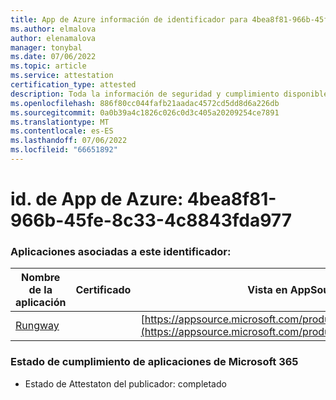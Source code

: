 ```yaml
---
title: App de Azure información de identificador para 4bea8f81-966b-45fe-8c33-4c8843fda977
ms.author: elmalova
author: elenamalova
manager: tonybal
ms.date: 07/06/2022
ms.topic: article
ms.service: attestation
certification_type: attested
description: Toda la información de seguridad y cumplimiento disponible para 4bea8f81-966b-45fe-8c33-4c8843fda977.
ms.openlocfilehash: 886f80cc044fafb21aadac4572cd5dd8d6a226db
ms.sourcegitcommit: 0a0b39a4c1826c026c0d3c405a20209254ce7891
ms.translationtype: MT
ms.contentlocale: es-ES
ms.lasthandoff: 07/06/2022
ms.locfileid: "66651892"
---
```

# <a name="azure-app-id-4bea8f81-966b-45fe-8c33-4c8843fda977"></a>id. de App de Azure: 4bea8f81-966b-45fe-8c33-4c8843fda977


### <a name="apps-associated-with-this-id"></a>Aplicaciones asociadas a este identificador:
| **Nombre de la aplicación** | **Certificado** | **Vista en AppSource** |
|--------------|---------------|-----------------------|
| [Rungway](../forward/WA200004123.md) |  | [https://appsource.microsoft.com/product/office/WA200004123](https://appsource.microsoft.com/product/office/WA200004123) |

### <a name="microsoft-365-app-compliance-status"></a>Estado de cumplimiento de aplicaciones de Microsoft 365
- Estado de Attestaton del publicador: completado
